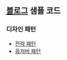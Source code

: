 ## [블로그](https://im-yeobi.io) 샘플 코드

### 디자인 패턴

- [전략 패턴](https://github.com/im-yeobi/blog-sample-code/tree/master/design-pattern/strategy-pattern)
- [옵저버 패턴](https://github.com/im-yeobi/blog-sample-code/tree/master/design-pattern/observer-pattern)
